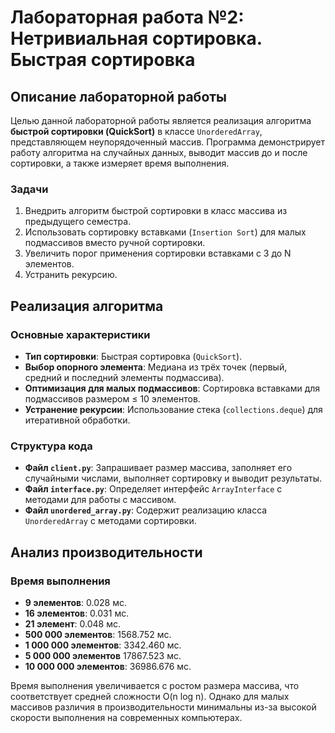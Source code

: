 # Лабораторная работа №2: Нетривиальная сортировка. Быстрая сортировка

## Описание лабораторной работы

Целью данной лабораторной работы является реализация алгоритма **быстрой сортировки (QuickSort)** в классе `UnorderedArray`, представляющем неупорядоченный массив. Программа демонстрирует работу алгоритма на случайных данных, выводит массив до и после сортировки, а также измеряет время выполнения.

### Задачи
1. Внедрить алгоритм быстрой сортировки в класс массива из предыдущего семестра.
2. Использовать сортировку вставками (`Insertion Sort`) для малых подмассивов вместо ручной сортировки.
3. Увеличить порог применения сортировки вставками с 3 до N элементов.
4. Устранить рекурсию.

## Реализация алгоритма

### Основные характеристики
- **Тип сортировки**: Быстрая сортировка (`QuickSort`).
- **Выбор опорного элемента**: Медиана из трёх точек (первый, средний и последний элементы подмассива).
- **Оптимизация для малых подмассивов**: Сортировка вставками для подмассивов размером ≤ 10 элементов.
- **Устранение рекурсии**: Использование стека (`collections.deque`) для итеративной обработки.

### Структура кода
- **Файл `client.py`**: Запрашивает размер массива, заполняет его случайными числами, выполняет сортировку и выводит результаты.
- **Файл `interface.py`**: Определяет интерфейс `ArrayInterface` с методами для работы с массивом.
- **Файл `unordered_array.py`**: Содержит реализацию класса `UnorderedArray` с методами сортировки.

## Анализ производительности

### Время выполнения
- **9 элементов**: 0.028 мс.
- **16 элементов**: 0.031 мс.
- **21 элемент**: 0.048 мс.
- **500 000 элементов**: 1568.752 мс.
- **1 000 000 элементов**: 3342.460 мс.
- **5 000 000 элементов** 17867.523 мс.
- **10 000 000 элементов**: 36986.676 мс.

Время выполнения увеличивается с ростом размера массива, что соответствует средней сложности O(n log n). Однако для малых массивов различия в производительности минимальны из-за высокой скорости выполнения на современных компьютерах.
